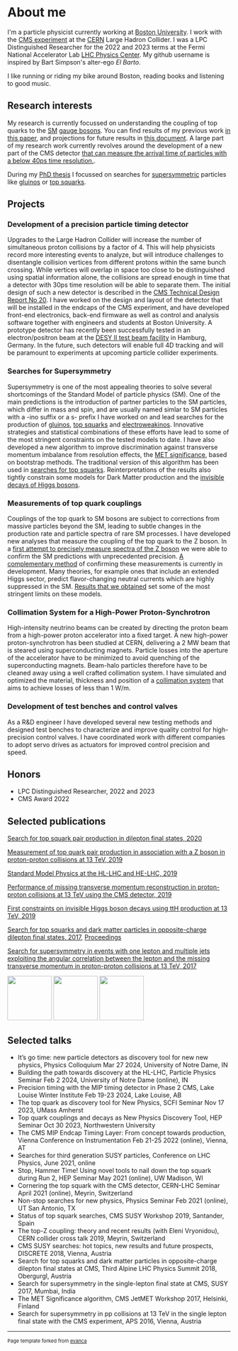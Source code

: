 # About me

I'm a particle physicist currently working at [Boston University](https://www.bu.edu).
I work with the [CMS experiment](https://cms.cern) at the [CERN](https://home.cern) Large Hadron Collider.
I was a LPC Distinguished Researcher for the 2022 and 2023 terms at the Fermi National Accelerator Lab [LHC Physics Center](https://lpc.fnal.gov).
My github username is inspired by Bart Simpson's alter-ego *El Barto*.

I like running or riding my bike around Boston, reading books and listening to good music.

## Research interests

My research is currently focussed on understanding the coupling of top quarks to the [SM](https://en.wikipedia.org/wiki/Standard_Model) [gauge bosons](https://en.wikipedia.org/wiki/W_and_Z_bosons).
You can find results of my previous work [in this paper](https://arxiv.org/abs/1907.11270), and projections for future results in [this document](https://arxiv.org/abs/1902.04070).
A large part of my research work currently revolves around the development of a new part of the CMS detector [that can measure the arrival time of particles with a below 40ps time resolution.](https://cds.cern.ch/record/2667167).

During my [PhD thesis](https://repositum.tuwien.at/handle/20.500.12708/2667) I focussed on searches for [supersymmetric](https://en.wikipedia.org/wiki/Supersymmetry) particles like [gluinos](https://arxiv.org/abs/1709.09814) or [top squarks](https://arxiv.org/abs/2107.10892).

## Projects

### Development of a precision particle timing detector

Upgrades to the Large Hadron Collider will increase the number of simultaneous proton collisions by a factor of 4.
This will help physicists record more interesting events to analyze, but will introduce challenges to disentangle collision vertices from different protons within the same bunch crossing.
While vertices will overlap in space too close to be distinguished using spatial information alone, the collisions are spread enough in time that a detector with 30ps time resolution will be able to separate them.
The initial design of such a new detector is described in the [CMS Technical Design Report No 20](https://cds.cern.ch/record/2667167).
I have worked on the design and layout of the detector that will be installed in the endcaps of the CMS experiment, and have developed front-end electronics, back-end firmware as well as control and analysis software together with engineers and students at Boston University.
A prototype detector has recently been successfully tested in an electron/positron beam at the [DESY II test beam facility](https://arxiv.org/abs/1807.09328) in Hamburg, Germany.
In the future, such detectors will enable full 4D tracking and will be paramount to experiments at upcoming particle collider experiments.

### Searches for Supersymmetry

Supersymmetry is one of the most appealing theories to solve several shortcomings of the Standard Model of particle physics (SM).
One of the main predictions is the introduction of partner particles to the SM particles, which differ in mass and spin, and are usually named simlar to SM particles with a -ino suffix or a s- prefix
I have worked on and lead searches for the production of [gluinos](https://www.sciencedirect.com/science/article/pii/S037026931830217X), [top squarks](https://link.springer.com/article/10.1140/epjc/s10052-020-08701-5) and [electroweakinos](https://cds.cern.ch/record/2853345).
Innovative strategies and statistical combinations of these efforts have lead to some of the most stringent constraints on the tested models to date.
I have also developed a new algorithm to improve discrimination against transverse momentum imbalance from resolution effects, the [MET significance](https://iopscience.iop.org/article/10.1088/1748-0221/14/07/P07004), based on bootstrap methods.
The traditional version of this algorithm has been used in [searches for top squarks](https://arxiv.org/abs/2107.10892).
Reinterpretations of the results also tightly constrain some models for Dark Matter production and the [invisible decays of Higgs bosons](https://link.springer.com/article/10.1140/epjc/s10052-023-11952-7).

### Measurements of top quark couplings

Couplings of the top quark to SM bosons are subject to corrections from massive particles beyond the SM, leading to subtle changes in the production rate and particle spectra of rare SM processes.
I have developed new analyses that measure the coupling of the top quark to the Z boson.
In a [first attempt to precisely measure spectra of the Z boson](https://arxiv.org/abs/1907.11270) we were able to confirm the SM predictions with unprecedented precision.
[A complementary method](https://arxiv.org/abs/1511.03674) of confirming these measurements is currently in development.
Many theories, for example ones that include an extended Higgs sector, predict flavor-changing neutral currents which are highly suppressed in the SM.
[Results that we obtained](https://cds.cern.ch/record/2872677) set some of the most stringent limits on these models.

### Collimation System for a High-Power Proton-Synchrotron

High-intensity neutrino beams can be created by directing the proton beam from a high-power proton accelerator into a fixed target.
A new high-power proton-synchrotron has been studied at CERN, delivering a 2 MW beam that is steared using superconducting magnets.
Particle losses into the aperture of the accelerator have to be minimized to avoid quenching of the superconducting magnets.
Beam-halo particles therefore have to be cleaned away using a well crafted collimation system.
I have simulated and optimized the material, thickness and position of a [collimation system](https://accelconf.web.cern.ch/IPAC2014/papers/mopri109.pdf) that aims to achieve losses of less than 1 W/m. 

### Development of test benches and control valves

As a R&D engineer I have developed several new testing methods and designed test benches to characterize and improve quality control for high-precision control valves.
I have coordinated work with different companies to adopt servo drives as actuators for improved control precision and speed.

## Honors

- LPC Distinguished Researcher, 2022 and 2023
- CMS Award 2022

## Selected publications

[Search for top squark pair production in dilepton final states, 2020](https://inspirehep.net/literature/1811597)

[Measurement of top quark pair production in association with a Z boson in proton-proton collisions at 13 TeV, 2019](https://inspirehep.net/literature/1746445)

[Standard Model Physics at the HL-LHC and HE-LHC, 2019](https://inspirehep.net/literature/1720009)

[Performance of missing transverse momentum reconstruction in proton-proton collisions at 13 TeV using the CMS detector, 2019](https://inspirehep.net/literature/1724943)

[First constraints on invisible Higgs boson decays using ttH production at 13 TeV, 2019](https://inspirehep.net/literature/1726298)

[Search for top squarks and dark matter particles in opposite-charge dilepton final states, 2017](https://inspirehep.net/literature/1634253), [Proceedings](https://inspirehep.net/literature/1695519)

[Search for supersymmetry in events with one lepton and multiple jets exploiting the angular correlation between the lepton and the missing transverse momentum in proton-proton collisions at 13 TeV, 2017](https://inspirehep.net/literature/1627612)

<img height=100 src="https://cds.cern.ch/record/2727987/files/Figure_003-a.png?raw=true"/> <img height=100 src="https://cds.cern.ch/record/2684052/files/Figure_011.png?raw=true"/> <img height=100 src="http://cds.cern.ch/record/2286124/files/Figure_005-b.png?raw=true"/>

## Selected talks

- It’s go time: new particle detectors as discovery tool for new new physics, Physics Colloquium Mar 27 2024, University of Notre Dame, IN
- Building the path towards discovery at the HL-LHC, Particle Physics Seminar Feb 2 2024, University of Notre Dame (online), IN
- Precision timing with the MIP timing detector in Phase 2 CMS, Lake Louise Winter Institute Feb 19-23 2024, Lake Louise, AB
- The top quark as discovery tool for New Physics, SCFI Seminar Nov 17 2023, UMass Amherst
- Top quark couplings and decays as New Physics Discovery Tool, HEP Seminar Oct 30 2023, Northwestern University
- The CMS MIP Endcap Timing Layer: From concept towards production, Vienna Conference on Instrumentation Feb 21-25 2022 (online), Vienna, AT
- Searches for third generation SUSY particles, Conference on LHC Physics, June 2021, online
- Stop, Hammer Time! Using novel tools to nail down the top squark during Run 2, HEP Seminar May 2021 (online), UW Madison, WI
- Cornering the top squark with the CMS detector, CERN-LHC Seminar April 2021 (online), Meyrin, Switzerland
- Non-stop searches for new physics, Physics Seminar Feb 2021 (online), UT San Antonio, TX
- Status of top squark searches, CMS SUSY Workshop 2019, Santander, Spain
- The top-Z coupling: theory and recent results (with Eleni Vryonidou), CERN collider cross talk 2019, Meyrin, Switzerland
- CMS SUSY searches: hot topics, new results and future prospects, DISCRETE 2018, Vienna, Austria
- Search for top squarks and dark matter particles in opposite-charge dilepton final states at CMS, Third Alpine LHC Physics Summit 2018, Obergurgl, Austria
- Search for supersymmetry in the single-lepton final state at CMS, SUSY 2017, Mumbai, India
- The MET Significance algorithm, CMS JetMET Workshop 2017, Helsinki, Finland
- Search for supersymmetry in pp collisions at 13 TeV in the single lepton final state with the CMS experiment, APS 2016, Vienna, Austria


---
<p style="font-size:11px">Page template forked from <a href="https://github.com/evanca/quick-portfolio">evanca</a></p>
<!-- Remove above link if you don't want to attibute -->
